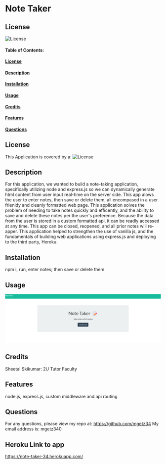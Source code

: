 # Note Taker

## License

![License](https://img.shields.io/badge/license-MIT-green)

#### Table of Contents:

#### [License](#license)

#### [Description](#description)

#### [Installation](#installation)

#### [Usage](#usage)

#### [Credits](#credits)

#### [Features](#features)

#### [Questions](#questions)

## License

This Application is covered by a: ![License](https://img.shields.io/badge/license-MIT-green)

## Description

For this application, we wanted to build a note-taking application, specifically utilizing node and express.js so we can dynamically generate html content from user input real-time on the server side. This app alows the user to enter notes, then save or delete them, all encompased in a user frienldy and cleanly formatted web page. This application solves the problem of needing to take notes quickly and efficently, and the ability to save and delete these notes per the user's preference. Because the data from the user is stored in a custom formatted api, it can be readly accessed at any time. This app can be closed, reopened, and all prior notes will re-apper. This application helped to strengthen the use of vanilla js, and the fundamentals of building web applications using express.js and deploying to the third party, Heroku.

## Installation

npm i, run, enter notes; then save or delete them

## Usage

![home screen](./assets/images/Screenshot%202022-11-29%20213234.png)

## Credits

Sheetal Skikumar: 2U Tutor Faculty

## Features

node.js, express.js, custom middleware and api routing

## Questions

For any questions, please view my repo at: https://github.com/mgetz34
My email address is: mgetz340

## Heroku Link to app

https://note-taker-34.herokuapp.com/
